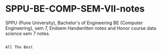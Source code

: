 # SPPU-BE-COMP-SEM-VII-notes
SPPU (Pune University), Bachelor's of Engineering BE (Computer Engineering), sem 7, Endsem Handwritten notes and Honor course data science sem 7 notes.



                                                                           All The Best
